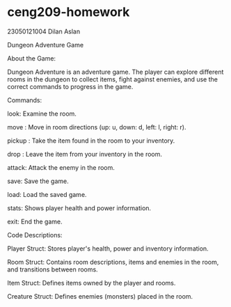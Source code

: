 # ceng209-homework
23050121004
Dilan Aslan

Dungeon Adventure Game

About the Game:

Dungeon Adventure is an adventure game. The player can explore different rooms in the dungeon to collect items, fight against enemies, and use the correct commands to progress in the game.


Commands:

look: Examine the room.

move <direction>: Move in room directions (up: u, down: d, left: l, right: r).

pickup <item>: Take the item found in the room to your inventory.

drop <item>: Leave the item from your inventory in the room.

attack: Attack the enemy in the room.

save: Save the game.

load: Load the saved game.

stats: Shows player health and power information.

exit: End the game.


Code Descriptions:

Player Struct: Stores player's health, power and inventory information.

Room Struct: Contains room descriptions, items and enemies in the room, and transitions between rooms.

Item Struct: Defines items owned by the player and rooms.

Creature Struct: Defines enemies (monsters) placed in the room.
